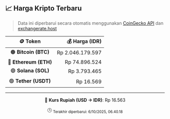 

<!-- HARGA_KRIPTO -->
## 📈 Harga Kripto Terbaru

> Data ini diperbarui secara otomatis menggunakan [CoinGecko API](https://www.coingecko.com/) dan [exchangerate.host](https://exchangerate.host/)

<div align="center">

| 🪙 Token | 💰 Harga (IDR) |
|:------:|---------------:|
| 🟠 **Bitcoin (BTC)**   | Rp 2.046.179.597 |
| 🔵 **Ethereum (ETH)**  | Rp 74.896.524 |
| 🟣 **Solana (SOL)**    | Rp 3.793.465 |
| 🟢 **Tether (USDT)**   | Rp 16.569 |

---

💱 **Kurs Rupiah (USD → IDR)**: Rp 16.563

🕒 <sub>Terakhir diperbarui: 6/10/2025, 06.40.18</sub>

</div>
<!-- /HARGA_KRIPTO -->